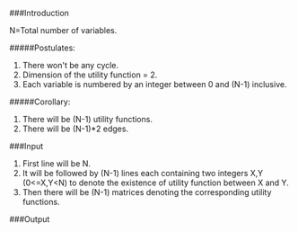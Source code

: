 ###Introduction

N=Total number of variables.

#####Postulates:
1. There won't be any cycle.
2. Dimension of the utility function = 2.
3. Each variable is numbered by an integer between 0 and (N-1) inclusive.


#####Corollary:
1. There will be (N-1) utility functions.
2. There will be (N-1)*2 edges. 


###Input
1. First line will be N.
2. It will be followed by (N-1) lines each containing two integers X,Y (0<=X,Y<N) to denote the existence of utility function between X and Y.
3. Then there will be (N-1) matrices denoting the corresponding utility functions.

###Output
